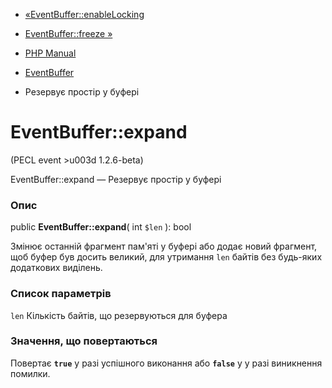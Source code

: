 - [«EventBuffer::enableLocking](eventbuffer.enablelocking.md)
- [EventBuffer::freeze »](eventbuffer.freeze.md)

- [PHP Manual](index.md)
- [EventBuffer](class.eventbuffer.md)
- Резервує простір у буфері

# EventBuffer::expand

(PECL event \>u003d 1.2.6-beta)

EventBuffer::expand — Резервує простір у буфері

### Опис

public **EventBuffer::expand**( int `$len` ): bool

Змінює останній фрагмент пам'яті у буфері або додає новий
фрагмент, щоб буфер був досить великий, для утримання `len` байтів
без будь-яких додаткових виділень.

### Список параметрів

`len`
Кількість байтів, що резервуються для буфера

### Значення, що повертаються

Повертає **`true`** у разі успішного виконання або **`false`** у
у разі виникнення помилки.
